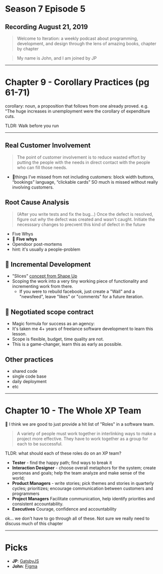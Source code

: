 # Season 7 Episode 5

## Recording August 21, 2019

> Welcome to Iteration: a weekly podcast about programming, development, and design through the lens of amazing books, chapter by chapter

> My name is John, and I am joined by JP

---

# Chapter 9 - Corollary Practices (pg 61-71)

corollary: noun, a proposition that follows from one already proved. e.g. "The huge increases in unemployment were the corollary of expenditure cuts.

TLDR: Walk before you run

---

## Real Customer Involvement

> The point of customer involvement is to reduce wasted effort by putting the people with the needs in direct contact with the people who can fill those needs.

- 🌵things I’ve missed from not including customers: block width buttons, “bookings” language, “clickable cards” SO much is missed without really involving customers. 


## Root Cause Analysis

> (After you write tests and fix the bug...) Once the defect is resolved, figure out _why_ the defect was created and wasn't caught. Initiate the necesssary changes to precvent this kind of defect in the future

- Five Whys
- 🌵 **Five whys**
- Opendoor post-mortems
- hint: it's usually a people-problem

## 🌵 Incremental Development 

- "Slices" [concept from Shape Up](https://basecamp.com/shapeup/3.2-chapter-10#integrating-in-one-place)
- Scoping the work into a very tiny working piece of functionality and incrementing work from there. 
	- If you were to rebuild facebook, just create a "Wall" and a "newsfeed", leave "likes" or "comments" for a future iteration. 

## 🌵 Negotiated scope contract
- Magic formula for success as an agency: 
- It's taken me 4+ years of freelance software development to learn this lesson. 
- Scope is flexible, budget, time quality are not. 
- This is a game-changer, learn this as early as possible. 


## Other practices

- shared code
- single code base
- daily deployment
- etc

---

# Chapter 10 - The Whole XP Team

🌵 I think we are good to just provide a hit list of "Roles" in a software team. 

> A variety of people must work together in interlinking ways to make a project more effective. They have to work together as a group for each to be successful.

TLDR: what should each of these roles do on an XP team?

- **Tester** - find the happy path; find ways to break it
- **Interaction Designer** - choose overall metaphors for the system; create personas and goals; help the team analyze and make sense of the world;
- **Product Managers** - write stories; pick themes and stories in quarterly cycles; prioritizes; encourage communication between customers and programmers
- **Project Managers** Facilitate communication, help identify priorities and consistent accountability. 
- **Executives**  Courage, confidence and accountability

ok... we don't have to go through all of these. Not sure we really need to discuss much of this chapter

---

# Picks

- **JP**: [GatsbyJS](https://www.gatsbyjs.org)
- **John**: [Figma](https://www.figma.com/) 
